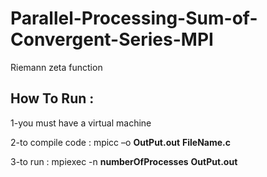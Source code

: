 # Parallel-Processing-Sum-of-Convergent-Series-MPI
Riemann zeta function

## How To Run :
  1-you must have a virtual machine

  2-to compile code : mpicc –o __OutPut.out__ __FileName.c__
  
  3-to run : mpiexec -n __numberOfProcesses__ __OutPut.out__
